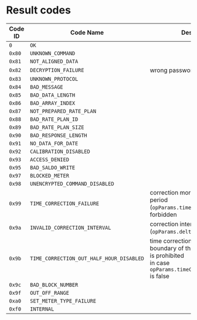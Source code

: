 # Result codes

| Code ID | Code Name                                | Description                                                                                                                                 |
| ------- | ---------------------------------------- | ------------------------------------------------------------------------------------------------------------------------------------------- |
| `0`     | `OK`                                     |                                                                                                                                             |
| `0x80`  | `UNKNOWN_COMMAND`                        |                                                                                                                                             |
| `0x81`  | `NOT_ALIGNED_DATA`                       |                                                                                                                                             |
| `0x82`  | `DECRYPTION_FAILURE`                     | wrong password                                                                                                                              |
| `0x83`  | `UNKNOWN_PROTOCOL`                       |                                                                                                                                             |
| `0x84`  | `BAD_MESSAGE`                            |                                                                                                                                             |
| `0x85`  | `BAD_DATA_LENGTH`                        |                                                                                                                                             |
| `0x86`  | `BAD_ARRAY_INDEX`                        |                                                                                                                                             |
| `0x87`  | `NOT_PREPARED_RATE_PLAN`                 |                                                                                                                                             |
| `0x88`  | `BAD_RATE_PLAN_ID`                       |                                                                                                                                             |
| `0x89`  | `BAD_RATE_PLAN_SIZE`                     |                                                                                                                                             |
| `0x90`  | `BAD_RESPONSE_LENGTH`                    |                                                                                                                                             |
| `0x91`  | `NO_DATA_FOR_DATE`                       |                                                                                                                                             |
| `0x92`  | `CALIBRATION_DISABLED`                   |                                                                                                                                             |
| `0x93`  | `ACCESS_DENIED`                          |                                                                                                                                             |
| `0x95`  | `BAD_SALDO_WRITE`                        |                                                                                                                                             |
| `0x97`  | `BLOCKED_METER`                          |                                                                                                                                             |
| `0x98`  | `UNENCRYPTED_COMMAND_DISABLED`           |                                                                                                                                             |
| `0x99`  | `TIME_CORRECTION_FAILURE`                | correction more than once per period (`opParams.timeCorrectPeriod`) is forbidden                                                            |
| `0x9a`  | `INVALID_CORRECTION_INTERVAL`            | correction interval (`opParams.deltaCorMin`) exceeded                                                                                       |
| `0x9b`  | `TIME_CORRECTION_OUT_HALF_HOUR_DISABLED` | time correction with crossing the boundary of the current half-hour is prohibited <br/> in case `opParams.timeCorrectPassHalfhour` is false |
| `0x9c`  | `BAD_BLOCK_NUMBER`                       |                                                                                                                                             |
| `0x9f`  | `OUT_OFF_RANGE`                          |                                                                                                                                             |
| `0xa0`  | `SET_METER_TYPE_FAILURE`                 |                                                                                                                                             |
| `0xf0`  | `INTERNAL`                               |                                                                                                                                             |
